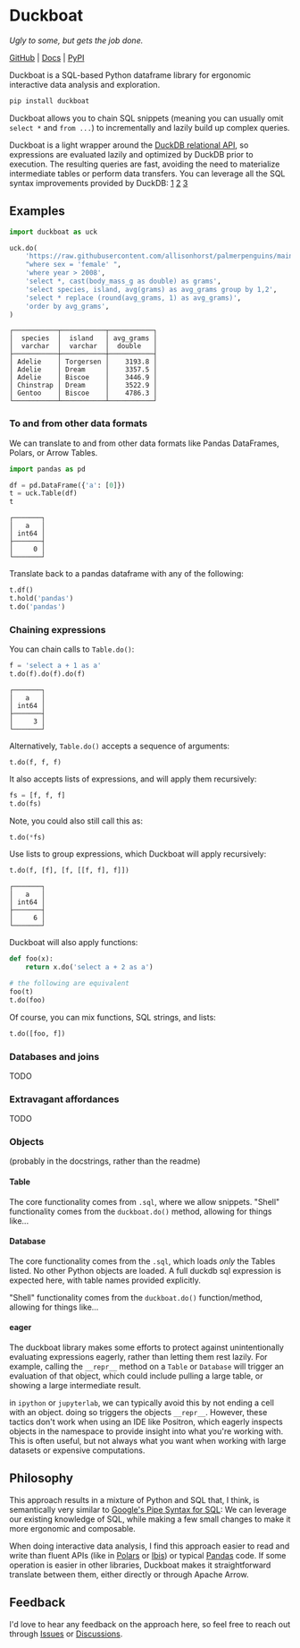 # Duckboat

*Ugly to some, but gets the job done.*

[GitHub](https://github.com/ajfriend/duckboat) | [Docs](https://ajfriend.github.io/duckboat/) | [PyPI](https://pypi.org/project/duckboat/)

Duckboat is a SQL-based Python dataframe library for ergonomic interactive
data analysis and exploration.


```python
pip install duckboat
```

Duckboat allows you to chain SQL snippets (meaning you can usually omit `select *` and `from ...`)
to incrementally and lazily build up complex queries.

Duckboat is a light wrapper around the
[DuckDB relational API](https://duckdb.org/docs/api/python/relational_api),
so
expressions are evaluated lazily and optimized by DuckDB prior to execution.
The resulting queries are fast, avoiding the need to materialize intermediate tables or
perform data transfers.
You can leverage all the SQL syntax improvements provided by DuckDB:
[1](https://duckdb.org/2022/05/04/friendlier-sql.html)
[2](https://duckdb.org/2023/08/23/even-friendlier-sql.html)
[3](https://duckdb.org/docs/sql/dialect/friendly_sql.html)

## Examples

```python
import duckboat as uck

uck.do(
    'https://raw.githubusercontent.com/allisonhorst/palmerpenguins/main/inst/extdata/penguins.csv',
    "where sex = 'female' ",
    'where year > 2008',
    'select *, cast(body_mass_g as double) as grams',
    'select species, island, avg(grams) as avg_grams group by 1,2',
    'select * replace (round(avg_grams, 1) as avg_grams)',
    'order by avg_grams',
)
```

```
┌───────────┬───────────┬───────────┐
│  species  │  island   │ avg_grams │
│  varchar  │  varchar  │  double   │
├───────────┼───────────┼───────────┤
│ Adelie    │ Torgersen │    3193.8 │
│ Adelie    │ Dream     │    3357.5 │
│ Adelie    │ Biscoe    │    3446.9 │
│ Chinstrap │ Dream     │    3522.9 │
│ Gentoo    │ Biscoe    │    4786.3 │
└───────────┴───────────┴───────────┘
```

### To and from other data formats

We can translate to and from other data formats like Pandas DataFrames, Polars, or Arrow Tables.

```python
import pandas as pd

df = pd.DataFrame({'a': [0]})
t = uck.Table(df)
t
```

```
┌───────┐
│   a   │
│ int64 │
├───────┤
│     0 │
└───────┘
```

Translate back to a pandas dataframe with any of the following:

```python
t.df()
t.hold('pandas')
t.do('pandas')
```


### Chaining expressions

You can chain calls to `Table.do()`:


```python
f = 'select a + 1 as a'
t.do(f).do(f).do(f)
```

```
┌───────┐
│   a   │
│ int64 │
├───────┤
│     3 │
└───────┘
```

Alternatively, `Table.do()` accepts a sequence of arguments:

```
t.do(f, f, f)
```

It also accepts lists of expressions, and will apply them recursively:

```python
fs = [f, f, f]
t.do(fs)
```

Note, you could also still call this as:

```python
t.do(*fs)
```

Use lists to group expressions, which Duckboat will apply recursively:

```python
t.do(f, [f], [f, [[f, f], f]])
```

```
┌───────┐
│   a   │
│ int64 │
├───────┤
│     6 │
└───────┘
```

Duckboat will also apply functions:

```python
def foo(x):
    return x.do('select a + 2 as a')

# the following are equivalent
foo(t)
t.do(foo)
```

Of course, you can mix functions, SQL strings, and lists:

```python
t.do([foo, f])
```


### Databases and joins

TODO

### Extravagant affordances

TODO


### Objects

(probably in the docstrings, rather than the readme)

#### Table

The core functionality comes from `.sql`, where we allow snippets.
"Shell" functionality comes from the `duckboat.do()` method, allowing for things like...

#### Database

The core functionality comes from the `.sql`, which loads *only* the Tables listed. No other Python objects are loaded.
A full duckdb sql expression is expected here, with table names provided explicitly.

"Shell" functionality comes from the `duckboat.do()` function/method, allowing for things like...


#### eager

The duckboat library makes some efforts to protect against unintentionally evaluating expressions eagerly, rather
than letting them rest lazily. For example, calling the `__repr__` method on a `Table` or `Database` will
trigger an evaluation of that object, which could include pulling a large table, or showing a large intermediate result.

in `ipython` or `jupyterlab`, we can typically avoid this by not ending a cell with an object. doing so
triggers the objects `__repr__`. However, these tactics don't work when using an IDE like Positron,
which eagerly inspects objects in the namespace to provide insight into what you're working with. This is often useful,
but not always what you want when working with large datasets or expensive computations.

## Philosophy

This approach results in a mixture of Python and SQL that, I think, is semantically very similar to
[Google's Pipe Syntax for SQL](https://research.google/pubs/sql-has-problems-we-can-fix-them-pipe-syntax-in-sql/):
We can leverage our existing knowledge of SQL, while making a few small changes to make it more ergonomic and composable.

When doing interactive data analysis, I find this approach easier to read and write than
fluent APIs (like in [Polars](https://pola.rs/) or [Ibis](https://ibis-project.org/)) or typical [Pandas](https://pandas.pydata.org/) code.
If some operation is easier in other libraries, Duckboat makes it straightforward translate between them, either directly or through Apache Arrow.

## Feedback

I'd love to hear any feedback on the approach here, so feel free to reach out through
[Issues](https://github.com/ajfriend/duckboat/issues)
or
[Discussions](https://github.com/ajfriend/duckboat/discussions).
